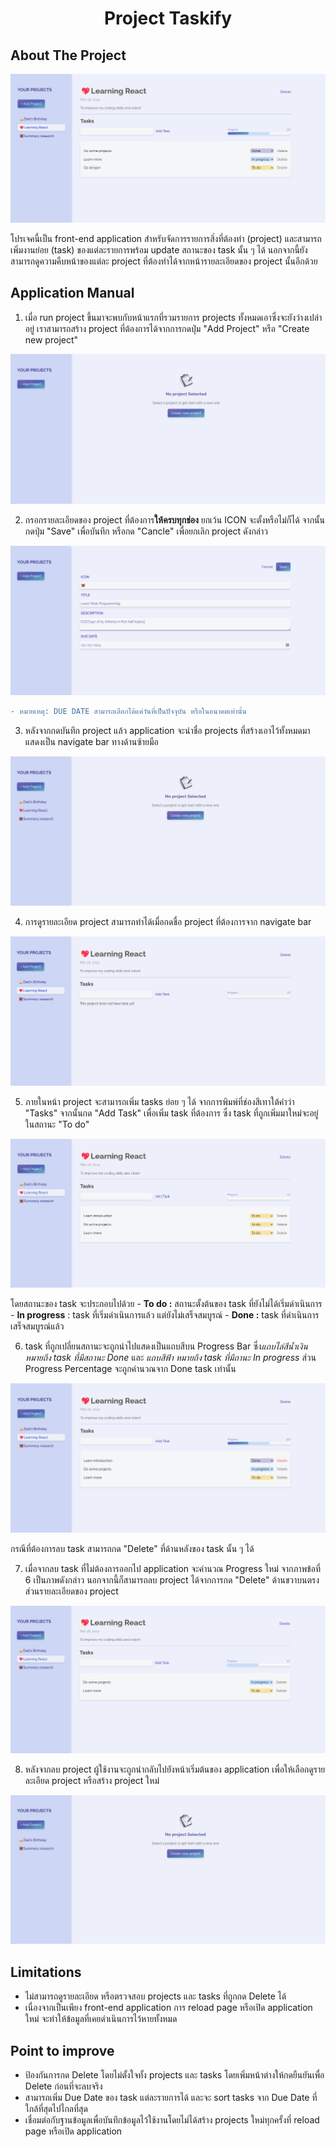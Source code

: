 <h1 align="center">Project Taskify</h1>

## About The Project

![Alt text](./readmeImage/0_preview.png)

โปรเจคนี้เป็น front-end application สำหรับจัดการรายการสิ่งที่ต้องทำ (project) และสามารถเพิ่มงานย่อย (task) ของแต่ละรายการพร้อม update สถานะของ task นั้น ๆ ได้ นอกจากนี้ยังสามารถดูความคืบหน้าของแต่ละ project ที่ต้องทำได้จากหน้ารายละเอียดของ project นั้นอีกด้วย

## Application Manual

1. เมื่อ run project ขึ้นมาจะพบกับหน้าแรกที่รวมรายการ projects ทั้งหมดเอาซึ่งจะยังว่างเปล่าอยู่ เราสามารถสร้าง project ที่ต้องการได้จากการกดปุ่ม "Add Project" หรือ "Create new project"

![Alt text](./readmeImage/1_start.png)

2. กรอกรายละเอียดของ project ที่ต้องการ**ให้ครบทุกช่อง**  ยกเว้น ICON จะตั้งหรือไม่ก็ได้ จากนั้นกดปุ่ม "Save" เพื่อบันทึก หรือกด "Cancle" เพื่อยกเลิก project ดังกล่าว

![Alt text](./readmeImage/2_addProject.png)

```diff
- หมายเหตุ: DUE DATE สามารถเลือกได้แค่วันที่เป็นปัจจุบัน หรือในอนาคตเท่านั้น
```

3. หลังจากกดบันทึก project แล้ว application จะนำชื่อ projects ที่สร้างเอาไว้ทั้งหมดมาแสดงเป็น navigate bar ทางด้านซ้ายมือ

![Alt text](./readmeImage/3_projectsList.png)


4. การดูรายละเอียด project สามารถทำได้เมื่อกดชื่อ project ที่ต้องการจาก navigate bar

![Alt text](./readmeImage/4_projectDetails.png)


5. ภายในหน้า project จะสามารถเพิ่ม tasks ย่อย ๆ ได้ จากการพิมพ์ที่ช่องสีเทาใต้คำว่า "Tasks" จากนั้นกด "Add Task" เพื่อเพิ่ม task ที่ต้องการ ซึ่ง task ที่ถูกเพิ่มมาใหม่จะอยู่ในสถานะ "To do"

![Alt text](./readmeImage/5_addTasks.png)

โดยสถานะของ task จะประกอบไปด้วย
    - **To do :** สถานะตั้งต้นของ task ที่ยังไม่ได้เริ่มดำเนินการ
    - **In progress** : task ที่เริ่มดำเนินการแล้ว แต่ยังไม่เสร็จสมบูรณ์
    - **Done :** task ที่ดำเนินการเสร็จสมบูรณ์แล้ว

6. task ที่ถูกเปลี่ยนสถานะจะถูกนำไปแสดงเป็นแถบสีบน Progress Bar ซึ่ง*แถบไล่สีน้ำเงิน หมายถึง task ที่มีสถานะ Done* และ *แถบสีฟ้า หมายถึง task ที่มีถานะ In progress* ส่วน Progress Percentage จะถูกคำนวณจาก Done task เท่านั้น

![Alt text](./readmeImage/6_tasksUpdate.png)

กรณีที่ต้องการลบ task สามารถกด "Delete" ที่ด้านหลังของ task นั้น ๆ ได้

7. เมื่อจากลบ task ที่ไม่ต้องการออกไป application จะคำนวณ Progress ใหม่ จากภาพข้อที่ 6 เป็นภาพดังกล่าว นอกจากนี้ก็สามารถลบ project ได้จากการกด "Delete" ด้านขวาบนตรงส่วนรายละเอียดของ project

![Alt text](./readmeImage/7_taskDelete.png)


8. หลังจากลบ project ผู้ใช้งานจะถูกนำกลับไปยังหน้าเริ่มต้นของ application เพื่อให้เลือกดูรายละเอียด project หรือสร้าง project ใหม่

![Alt text](./readmeImage/8_projectDelete.png)


## Limitations
- ไม่สามารถดูรายละเอียด หรือตรวจสอบ projects และ tasks ที่ถูกกด Delete ได้
- เนื่องจากเป็นเพียง front-end application การ reload page หรือเปิด application ใหม่ จะทำให้ข้อมูลที่เคยดำเนินการไว้หายทั้งหมด

## Point to improve
- ป้องกันการกด Delete โดยไม่ตั้งใจทั้ง projects และ tasks โดยเพิ่มหน้าต่างให้กดยืนยันเพื่อ Delete ก่อนที่จะลบจริง
- สามารถเพิ่ม Due Date ของ task แต่ละรายการได้ และจะ sort tasks จาก Due Date ที่ใกล้ที่สุดไปไกลที่สุด
- เชื่อมต่อกับฐานข้อมูลเพื่อบันทึกข้อมูลไว้ใช้งานโดยไม่ได้สร้าง projects ใหม่ทุกครั้งที่ reload page หรือเปิด application